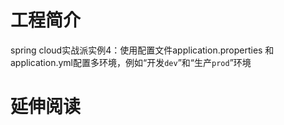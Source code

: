 # 工程简介
spring cloud实战派实例4：使用配置文件application.properties
和application.yml配置多环境，例如“开发`dev`”和“生产`prod`”环境
# 延伸阅读

